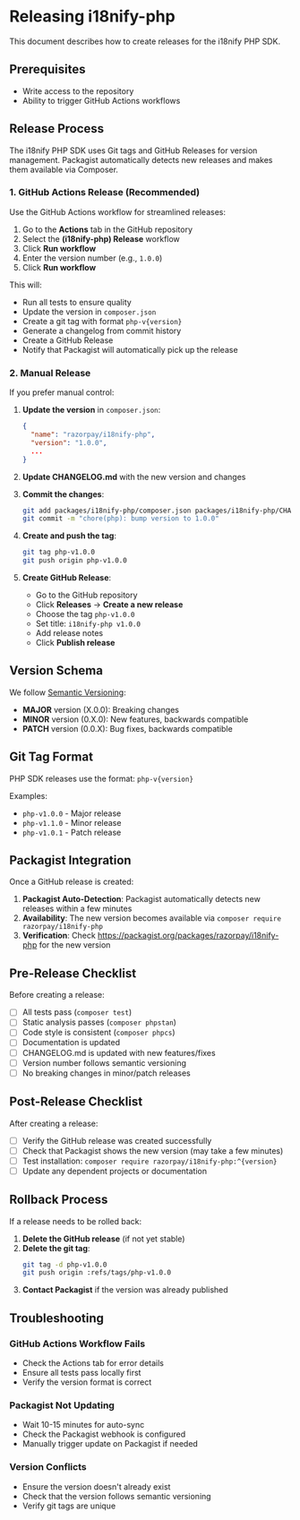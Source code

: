 # Releasing i18nify-php

This document describes how to create releases for the i18nify PHP SDK.

## Prerequisites

- Write access to the repository
- Ability to trigger GitHub Actions workflows

## Release Process

The i18nify PHP SDK uses Git tags and GitHub Releases for version management. Packagist automatically detects new releases and makes them available via Composer.

### 1. GitHub Actions Release (Recommended)

Use the GitHub Actions workflow for streamlined releases:

1. Go to the **Actions** tab in the GitHub repository
2. Select the **(i18nify-php) Release** workflow
3. Click **Run workflow**
4. Enter the version number (e.g., `1.0.0`)
5. Click **Run workflow**

This will:
- Run all tests to ensure quality
- Update the version in `composer.json`
- Create a git tag with format `php-v{version}`
- Generate a changelog from commit history
- Create a GitHub Release
- Notify that Packagist will automatically pick up the release

### 2. Manual Release

If you prefer manual control:

1. **Update the version** in `composer.json`:
   ```json
   {
     "name": "razorpay/i18nify-php",
     "version": "1.0.0",
     ...
   }
   ```

2. **Update CHANGELOG.md** with the new version and changes

3. **Commit the changes**:
   ```bash
   git add packages/i18nify-php/composer.json packages/i18nify-php/CHANGELOG.md
   git commit -m "chore(php): bump version to 1.0.0"
   ```

4. **Create and push the tag**:
   ```bash
   git tag php-v1.0.0
   git push origin php-v1.0.0
   ```

5. **Create GitHub Release**:
   - Go to the GitHub repository
   - Click **Releases** → **Create a new release**
   - Choose the tag `php-v1.0.0`
   - Set title: `i18nify-php v1.0.0`
   - Add release notes
   - Click **Publish release**

## Version Schema

We follow [Semantic Versioning](https://semver.org/):

- **MAJOR** version (X.0.0): Breaking changes
- **MINOR** version (0.X.0): New features, backwards compatible
- **PATCH** version (0.0.X): Bug fixes, backwards compatible

## Git Tag Format

PHP SDK releases use the format: `php-v{version}`

Examples:
- `php-v1.0.0` - Major release
- `php-v1.1.0` - Minor release  
- `php-v1.0.1` - Patch release

## Packagist Integration

Once a GitHub release is created:

1. **Packagist Auto-Detection**: Packagist automatically detects new releases within a few minutes
2. **Availability**: The new version becomes available via `composer require razorpay/i18nify-php`
3. **Verification**: Check https://packagist.org/packages/razorpay/i18nify-php for the new version

## Pre-Release Checklist

Before creating a release:

- [ ] All tests pass (`composer test`)
- [ ] Static analysis passes (`composer phpstan`)
- [ ] Code style is consistent (`composer phpcs`)
- [ ] Documentation is updated
- [ ] CHANGELOG.md is updated with new features/fixes
- [ ] Version number follows semantic versioning
- [ ] No breaking changes in minor/patch releases

## Post-Release Checklist

After creating a release:

- [ ] Verify the GitHub release was created successfully
- [ ] Check that Packagist shows the new version (may take a few minutes)
- [ ] Test installation: `composer require razorpay/i18nify-php:^{version}`
- [ ] Update any dependent projects or documentation

## Rollback Process

If a release needs to be rolled back:

1. **Delete the GitHub release** (if not yet stable)
2. **Delete the git tag**:
   ```bash
   git tag -d php-v1.0.0
   git push origin :refs/tags/php-v1.0.0
   ```
3. **Contact Packagist** if the version was already published

## Troubleshooting

### GitHub Actions Workflow Fails
- Check the Actions tab for error details
- Ensure all tests pass locally first
- Verify the version format is correct

### Packagist Not Updating
- Wait 10-15 minutes for auto-sync
- Check the Packagist webhook is configured
- Manually trigger update on Packagist if needed

### Version Conflicts
- Ensure the version doesn't already exist
- Check that the version follows semantic versioning
- Verify git tags are unique
